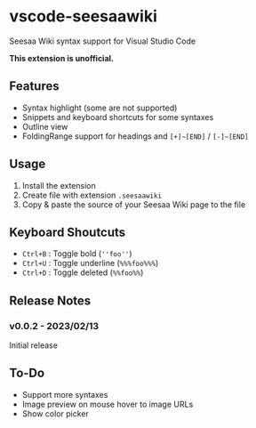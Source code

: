 # vscode-seesaawiki
Seesaa Wiki syntax support for Visual Studio Code

**This extension is unofficial.**

## Features
- Syntax highlight (some are not supported)
- Snippets and keyboard shortcuts for some syntaxes
- Outline view
- FoldingRange support for headings and `[+]~[END]` / `[-]~[END]`

## Usage
1. Install the extension
2. Create file with extension `.seesaawiki`
3. Copy & paste the source of your Seesaa Wiki page to the file

## Keyboard Shoutcuts
- `Ctrl+B` : Toggle bold (`''foo''`)
- `Ctrl+U` : Toggle underline (`%%%foo%%%`)
- `Ctrl+D` : Toggle deleted (`%%foo%%`)

## Release Notes
### v0.0.2 - 2023/02/13
Initial release

## To-Do
- Support more syntaxes
- Image preview on mouse hover to image URLs
- Show color picker

<!-- ## Requirements

If you have any requirements or dependencies, add a section describing those and how to install and configure them.

## Extension Settings

Include if your extension adds any VS Code settings through the `contributes.configuration` extension point.

For example:

This extension contributes the following settings:

* `myExtension.enable`: Enable/disable this extension.
* `myExtension.thing`: Set to `blah` to do something.

## Known Issues

Calling out known issues can help limit users opening duplicate issues against your extension.


-->

